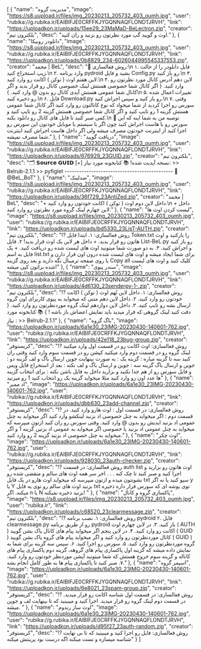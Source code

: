 [ { "name": "مدیریت گروه", "image": "https://s8.uupload.ir/files/img_20230213_205732_403_oumh.jpg", "user": "rubika://g.rubika.ir/EAIBIFJE0CRFFKJYGQNNAQFLONDTJRVH", "link": "https://uploadkon.ir/uploads/15ee29_23MaMaD-BeLectron.zip", "creator": "بلکترون تیم", "desc": "اوث و گویید گپ مورد نظرتون رو بزنید و ران کنید." }, { "name": "دانلودر روبیکا", "image": "https://s8.uupload.ir/files/img_20230213_205732_403_oumh.jpg", "user": "rubika://g.rubika.ir/EAIBIFJE0CRFFKJYGQNNAQFLONDTJRVH", "link": "https://uploadkon.ir/uploads/0b8829_234-6026044995545337553.zip", "creator": "محمد | BeL", "desc": "👾 روش فعالسازی:\n ۱. فایل دانلودر را از حالت زیپ استخراج کنید.\n ۲. وارد برنامه pydroid بشید و فایل Config.py رو باز کنید.\n ۳. لاین هفتم اوث ( توکن ) اکانت رو وارد کنید.\n ۴. لاین دهم آدرس کانال مورد نظرتون رو وارد کنید. { اگر کانال شما خصوصی هستش لینک خصوصی کانال رو قرار بدید و اگر کانال شما عمومی هستش آیدی کانال رو بدون @ وارد کنید. }\n ۵. تغییرات اعمال شده رو ذخیره کنید.\n ۶. فایل Download.py رو باز کنید و سپس اجراش کنید.\n ۷. وقتی سورس رو اجرا کردید از شما میخواد که نوع کانالتون رو وارد کنید اگر کانال شما عمومی هستش گزینه 1 رو تایپ کنید و اگر کانال شما خصوصی هستش گزینه 2 رو تایپ کنید و کمی صبر کنید تا فایل های کانال رو دانلود بکنه.\n 🔅 توصیه من به شما اینه که این سورس رو با هاست اجراش کنید چون اگر با سیستم یا موبایل خودتون این سورس رو اجرا کنید از اینترنت خودتون مصرف میشه ولی اگر داخل هاست اجراش کنید اینترنت شما مصرف نمیشه." }, { "name": "دریافت گویید", "image": "https://s8.uupload.ir/files/img_20230213_205732_403_oumh.jpg", "user": "rubika://g.rubika.ir/EAIBIFJE0CRFFKJYGQNNAQFLONDTJRVH", "link": "https://uploadkon.ir/uploads/676929_23GUID.zip", "creator": "بلکترون تیم", "desc": "🗂 𝗦𝗼𝘂𝗿𝗰𝗲 𝗚𝗨𝗜𝗗 [+] نسخه آپدیت شده! 📚 کتابخونه مورد نیاز: >> Belrub-2.1.1 >> pyfiglet --------------------------------------------- 🚀 @BeL_BoT" }, { "name": "ضدلینک", "image": "https://s8.uupload.ir/files/img_20230213_205732_403_oumh.jpg", "user": "rubika://g.rubika.ir/EAIBIFJE0CRFFKJYGQNNAQFLONDTJRVH", "link": "https://uploadkon.ir/uploads/36f729_23AntiZed.zip", "creator": "محمد | BeL", "desc": "+ داخل لاین دوم اوث ( توکن ) اکانت خودتون رو وارد کنید.\n + داخل لاین چهارم لینک گروه مورد نظرتون رو وارد کنید." }, { "name": "لیست کردن اوث ها", "image": "https://s8.uupload.ir/files/img_20230213_205732_403_oumh.jpg", "user": "rubika://g.rubika.ir/EAIBIFJE0CRFFKJYGQNNAQFLONDTJRVH", "link": "https://uploadkon.ir/uploads/bd5330_23LisT-AUTH.zip", "creator": "بلکترون تیم", "desc": "⁉️ روش فعالسازی: ۱. ابتدا فایل Token.txt را بازکنید و اوث هاتون رو قرار بدید. + داخل هر لاین یک اوث قرار بدید! ۲. فایل List-BeL.py رو باز کنید و اجراش کنید. ۳. به دو صورت شما میتونید اوث های لیست شده رو دریافت کنید. + یک فایل به اسم list.txt برای شما ایجاد میشه و اوث های لیست شده درون اون قرار دارن و یا روی صفحه ترمینال نگه دارید و بعد روی گزینه Copy all کلیک کنید و اوث های لیست شده براتون کپی میشه!" }, { "name": "سندر پیوی", "image": "https://s8.uupload.ir/files/img_20230213_205732_403_oumh.jpg", "user": "rubika://g.rubika.ir/EAIBIFJE0CRFFKJYGQNNAQFLONDTJRVH", "link": "https://uploadkon.ir/uploads/4d6130_23senderpv-1-.zip", "creator": "بلکترون تیم", "desc": "⁉️ روش فعالسازی: ۱. داخل لاین نُهم اوث ( توکن ) اکانت خودتون رو وارد کنید. ۲. داخل لاین دهم متنی که میخواید به پیوی کاربرای اون گروه ارسال بشه رو تایپ کنید. ۳. داخل لاین دوازدهم لینک گروه موردنظرتون رو وارد کنید. { دقت کنید لینک گروهی که قرار میدید باید نمایش اعضاش باز باشه ! } 📚 کتابخونه مورد نیاز : >> Belrub-2.1.1" }, { "name": "باگ گروه", "image": "https://uploadkon.ir/uploads/6a1e30_23IMG-20230430-140601-762.jpg", "user": "rubika://g.rubika.ir/EAIBIFJE0CRFFKJYGQNNAQFLONDTJRVH", "link": "https://uploadkon.ir/uploads/42e118_23bug-group.zip", "creator": "کریستوفر", "desc": "⁉️ روش فعالسازی: اوث اکانت رو در قسمت اول وارد میکنید لینک گروه رو در قسمت دوم وارد میکنید کپشن رو در قسمت سوم وارد کنید وقتی ران کنید سه تا گزینه میاره : گزینه یک : به صورت بینهایت جوین ارسال باگ و لف گزینه دو : جوین و ارسال باگ گزینه سه : جوین و ارسال باگ و لف نکته : بعد از استخراج فایل ویس و فایل سورس رو از هم جدا نکنید و بزارید داخل یه فایل باشن نکته : برای انتخاب گزینه ها عدد اون رو وارد کنید مثلا میخواید گزینه یک رو انتخاب کنید 1 رو میزنید" }, { "name": "اد ممبر", "image": "https://uploadkon.ir/uploads/6a1e30_23IMG-20230430-140601-762.jpg", "user": "rubika://g.rubika.ir/EAIBIFJE0CRFFKJYGQNNAQFLONDTJRVH", "link": "https://uploadkon.ir/uploads/dbb630_23add-channel.zip", "creator": "کریستوفر", "desc": "⁉️ روش فعالسازی: در قسمت اول : اوث هارو وارد کنید. در قسمت دوم : اگر میخواید به چنل خصوصی اد بزنید لینکشو وارد کنید اگر میخواید به چنل عمومی اد بزنید ایدیش رو بدون ‌@ وارد کنید. وقتی سورس رو ران کنید ازتون میپرسه که میخواید به چنل عمومی اد بزنید یا خصوصی اگر میخواید به عمومی اد بزنین گزینه 1 و اگر میخواید به چنل خصوصی اد بزنید گزینه 2 رو وارد کنید." }, { "name": "اوث چکر", "image": "https://uploadkon.ir/uploads/6a1e30_23IMG-20230430-140601-762.jpg", "user": "rubika://g.rubika.ir/EAIBIFJE0CRFFKJYGQNNAQFLONDTJRVH", "link": "https://uploadkon.ir/uploads/928030_23auth-checker.zip", "creator": "کریستوفر", "desc": "⁉️ روش فعالسازی: در قسمت auth list اوث هاتون رو بزارید و اجرا کنید و صبر کنید تا چک کنه . . . اخر سر همه اوث های سالم و منقضی شده رو نشونتون میده و ازتون میپرسه که میخواید اوث هارو در یک فایل txt سیو کنید یا نه اگر y یا Y بزنید اوث های سالم رو توی یه فایل txt توی پوشه ای که سورس قرار داره ذخیره میکنه. اگر n یا N بزنید ذخیره نمیکنه! " }, { "name": "پاکسازی گروه و کانال", "image": "https://s8.uupload.ir/files/img_20230213_205732_403_oumh.jpg", "user": "rubika.ir", "link": "https://uploadkon.ir/uploads/c68520_23clearmessage.zip", "creator": "بلکترون تیم", "desc": "⁉️ روش فعالسازی: ۱. نصب برنامه pydroid ۲. فایل clearmessage.py رو از طریق برنامه pydroid باز کنید. ۳. در لاین چهارم اوث ( AUTH ) اکانت رو وارد کنید. ۴. در لاین پنجم اگر میخواید پیام های کانال پاک بشن گویید ( GUID ) کانال موردنظرتون رو وارد کنید و اگر میخواید پیام های گروه پاک بشن گویید ( GUID ) گروه موردنظرتون رو وارد کنید. ۵. سورس رو اجرا کنید. ۶. سپس سه گزینه برای شما به نمایش داده میشه که گزینه اول پاکسازی پیام های گروهه، گزینه دوم پاکسازی پیام های کاناله و گزینه سوم خروج هستش که شما میتونید آپشن موردنظر خودتون رو وارد کنید. ۷. صبر کنید تا پاکسازی پیام ها به طور کامل انجام بشه." }, { "name": "اسپمر گروه", "image": "https://uploadkon.ir/uploads/6a1e30_23IMG-20230430-140601-762.jpg", "user": "rubika://g.rubika.ir/EAIBIFJE0CRFFKJYGQNNAQFLONDTJRVH", "link": "https://uploadkon.ir/uploads/6e8021_23spam-group.zip", "creator": "کریستوفر", "desc": "⁉️ روش فعالسازی: در قسمت اول شناسه اکانت رو قرار میدید. در قسمت دوم لینک گروه رو قرار میدید. اجرا کنید و میبینید که تا بینهایت لف و جوین میشه. " }, { "name": "اوث ساز رندوم", "image": "https://uploadkon.ir/uploads/6a1e30_23IMG-20230430-140601-762.jpg", "user": "rubika://g.rubika.ir/EAIBIFJE0CRFFKJYGQNNAQFLONDTJRVH", "link": "https://uploadkon.ir/uploads/d95f27_23auth-random.zip", "creator": "کریستوفر", "desc": "⁉️ روش فعالسازی: فایل رو اجرا کنید و میبینید که تا بی نهایت شناسه میسازه و تست میکنه اگه درست بود پرینتش میکنه" } ]
